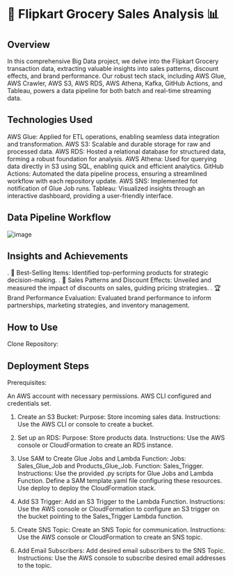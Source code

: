 # 🛒 Flipkart Grocery Sales Analysis 📊
## Overview
In this comprehensive Big Data project, we delve into the Flipkart Grocery transaction data, extracting valuable insights into sales patterns, discount effects, and brand performance. Our robust tech stack, including AWS Glue, AWS Crawler, AWS S3, AWS RDS, AWS Athena, Kafka, GitHub Actions, and Tableau, powers a data pipeline for both batch and real-time streaming data.

## Technologies Used
AWS Glue: Applied for ETL operations, enabling seamless data integration and transformation.
AWS S3: Scalable and durable storage for raw and processed data.
AWS RDS: Hosted a relational database for structured data, forming a robust foundation for analysis.
AWS Athena: Used for querying data directly in S3 using SQL, enabling quick and efficient analytics.
GitHub Actions: Automated the data pipeline process, ensuring a streamlined workflow with each repository update.
AWS SNS: Implemented fot notification of Glue Job runs.
Tableau: Visualized insights through an interactive dashboard, providing a user-friendly interface.

## Data Pipeline Workflow
![image](https://github.com/kishorlagad/Flipcart-Grocery-Sales/assets/92357062/83b489c7-4918-491a-8b5b-282f808ba60e)

## Insights and Achievements
. 🚀 Best-Selling Items: Identified top-performing products for strategic decision-making.
. 💸 Sales Patterns and Discount Effects: Unveiled and measured the impact of discounts on sales, guiding pricing strategies.
. 🏆 Brand Performance Evaluation: Evaluated brand performance to inform partnerships, marketing strategies, and inventory management.

## How to Use
Clone Repository:


## Deployment Steps
Prerequisites:

An AWS account with necessary permissions. AWS CLI configured and credentials set.

1. Create an S3 Bucket: Purpose: Store incoming sales data. Instructions: Use the AWS CLI or console to create a bucket.

2. Set up an RDS: Purpose: Store products data. Instructions: Use the AWS console or CloudFormation to create an RDS instance.

3. Use SAM to Create Glue Jobs and Lambda Function: Jobs: Sales_Glue_Job and Products_Glue_Job. Function: Sales_Trigger. Instructions: Use the provided .py scripts for Glue Jobs and Lambda Function. Define a SAM template.yaml file configuring these resources. Use deploy to deploy the CloudFormation stack.

4. Add S3 Trigger: Add an S3 Trigger to the Lambda Function. Instructions: Use the AWS console or CloudFormation to configure an S3 trigger on the bucket pointing to the Sales_Trigger Lambda function.

5. Create SNS Topic: Create an SNS Topic for communication. Instructions: Use the AWS console or CloudFormation to create an SNS topic.

6. Add Email Subscribers: Add desired email subscribers to the SNS Topic. Instructions: Use the AWS console to subscribe desired email addresses to the topic.
